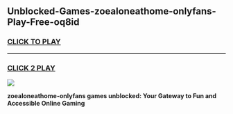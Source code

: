 
## Unblocked-Games-zoealoneathome-onlyfans-Play-Free-oq8id
<h3>
<a href="https://premium76.site?title=zoealoneathome-onlyfans&ref=23A">CLICK TO PLAY</a></h3>
<hr>

<h3>
<a href="https://premium76.site?title=zoealoneathome-onlyfans&ref=23A">CLICK 2 PLAY</a>
  
</h3>

<a href="https://premium76.site?title=zoealoneathome-onlyfans&ref=23A"><img src="https://clearcache.store/games.png"></a>


**zoealoneathome-onlyfans games unblocked: Your Gateway to Fun and Accessible Online Gaming**
